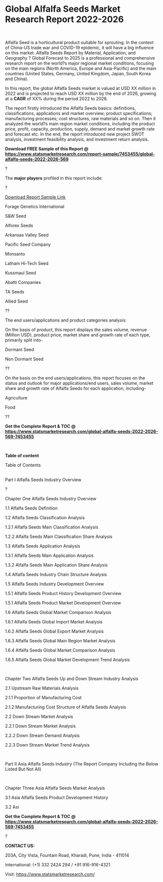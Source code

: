 <h1>Global Alfalfa Seeds Market Research Report 2022-2026</h1><br/><p>Alfalfa Seed is a horticultural product suitable for sprouting. In the context of China-US trade war and COVID-19 epidemic, it will have a big influence on this market. Alfalfa Seeds Report by Material, Application, and Geography ? Global Forecast to 2025 is a professional and comprehensive research report on the world?s major regional market conditions, focusing on the main regions (North America, Europe and Asia-Pacific) and the main countries (United States, Germany, United Kingdom, Japan, South Korea and China).</p>
 
 
 
 <p>In this report, the global Alfalfa Seeds market is valued at USD XX million in 2022 and is projected to reach USD XX million by the end of 2026, growing at a <strong>CAGR</strong> of XX% during the period 2022 to 2026.</p>
 
 
 
 <p>The report firstly introduced the Alfalfa Seeds basics: definitions, classifications, applications and market overview; product specifications; manufacturing processes; cost structures, raw materials and so on. Then it analyzed the world?s main region market conditions, including the product price, profit, capacity, production, supply, demand and market growth rate and forecast etc. In the end, the report introduced new project SWOT analysis, investment feasibility analysis, and investment return analysis.</p>
 
 
 
 <div><b>Download FREE Sample of this Report @ <a href="https://www.statsmarketresearch.com/download-free-sample/7453455/global-alfalfa-seeds-2022-2026-569">https://www.statsmarketresearch.com/report-sample/7453455/global-alfalfa-seeds-2022-2026-569</a></b></div>
 
 
 
 <p>? </p>
 
 
 
 <p>The <strong>major players</strong> profiled in this report include:</p>
 
 
 
 <p>? </p>
 
 
 
 <p><a href="https://www.statsmarketresearch.com/download-free-sample/7453455/global-alfalfa-seeds-2022-2026-569">Download Report Sample Link</a></p>
 
 
 
 <p>Forage Genetics International</p>
 
 
 
 <p>S&W Seed</p>
 
 
 
 <p>Alforex Seeds</p>
 
 
 
 <p>Arkansas Valley Seed</p>
 
 
 
 <p>Pacific Seed Company</p>
 
 
 
 <p>Monsanto</p>
 
 
 
 <p>Latham Hi-Tech Seed</p>
 
 
 
 <p>Kussmaul Seed</p>
 
 
 
 <p>Abatti Companies</p>
 
 
 
 <p>TA Seeds</p>
 
 
 
 <p>Allied Seed</p>
 
 
 
 <p>??</p>
 
 
 
 <p>The end users/applications and product categories analysis:</p>
 
 
 
 <p>On the basis of product, this report displays the sales volume, revenue (Million USD), product price, market share and growth rate of each type, primarily split into-</p>
 
 
 
 <p>Dormant Seed</p>
 
 
 
 <p>Non Dormant Seed</p>
 
 
 
 <p>??</p>
 
 
 
 <p>On the basis on the end users/applications, this report focuses on the status and outlook for major applications/end users, sales volume, market share and growth rate of Alfalfa Seeds for each application, including-</p>
 
 
 
 <p>Agriculture</p>
 
 
 
 <p>Food</p>
 
 
 
 <p>??</p>
 
 
 
 <div><b>Get the Complete Report & TOC @ <a href="https://www.statsmarketresearch.com/global-alfalfa-seeds-2022-2026-569-7453455">https://www.statsmarketresearch.com/global-alfalfa-seeds-2022-2026-569-7453455</a></b></div>
 
 
 
 <p><br />
 
 <b>Table of content</b></p>
 
 
 
 <p>Table of Contents<br />
 
 <br />
 
 Part I Alfalfa Seeds Industry Overview<br />
 
 ?<br />
 
 Chapter One Alfalfa Seeds Industry Overview<br />
 
 1.1 Alfalfa Seeds Definition<br />
 
 1.2 Alfalfa Seeds Classification Analysis<br />
 
 1.2.1 Alfalfa Seeds Main Classification Analysis<br />
 
 1.2.2 Alfalfa Seeds Main Classification Share Analysis<br />
 
 1.3 Alfalfa Seeds Application Analysis<br />
 
 1.3.1 Alfalfa Seeds Main Application Analysis<br />
 
 1.3.2 Alfalfa Seeds Main Application Share Analysis<br />
 
 1.4 Alfalfa Seeds Industry Chain Structure Analysis<br />
 
 1.5 Alfalfa Seeds Industry Development Overview<br />
 
 1.5.1 Alfalfa Seeds Product History Development Overview<br />
 
 1.5.1 Alfalfa Seeds Product Market Development Overview<br />
 
 1.6 Alfalfa Seeds Global Market Comparison Analysis<br />
 
 1.6.1 Alfalfa Seeds Global Import Market Analysis<br />
 
 1.6.2 Alfalfa Seeds Global Export Market Analysis<br />
 
 1.6.3 Alfalfa Seeds Global Main Region Market Analysis<br />
 
 1.6.4 Alfalfa Seeds Global Market Comparison Analysis<br />
 
 1.6.5 Alfalfa Seeds Global Market Development Trend Analysis<br />
 
 <br />
 
 Chapter Two Alfalfa Seeds Up and Down Stream Industry Analysis<br />
 
 2.1 Upstream Raw Materials Analysis<br />
 
 2.1.1 Proportion of Manufacturing Cost<br />
 
 2.1.2 Manufacturing Cost Structure of Alfalfa Seeds Analysis<br />
 
 2.2 Down Stream Market Analysis<br />
 
 2.2.1 Down Stream Market Analysis<br />
 
 2.2.2 Down Stream Demand Analysis<br />
 
 2.2.3 Down Stream Market Trend Analysis<br />
 
 <br />
 
 Part II Asia Alfalfa Seeds Industry (The Report Company Including the Below Listed But Not All)<br />
 
 <br />
 
 Chapter Three Asia Alfalfa Seeds Market Analysis<br />
 
 3.1 Asia Alfalfa Seeds Product Development History<br />
 
 3.2 Asi</p>
 
 
 
 <div><b>Get the Complete Report & TOC @ <a href="https://www.statsmarketresearch.com/global-alfalfa-seeds-2022-2026-569-7453455">https://www.statsmarketresearch.com/global-alfalfa-seeds-2022-2026-569-7453455</a></b></div>
 
 
 
 <p>? </p>
 
 
 
 <p><b>CONTACT US:</b><br />
 
 203A, City Vista, Fountain Road, Kharadi, Pune, India - 411014<br />
 
 International: (+1) 332 2424 294 / +91 916-916-4321<br />
 
 Visit: <a href="https://www.statsmarketresearch.com/">https://www.statsmarketresearch.com/</a></p>